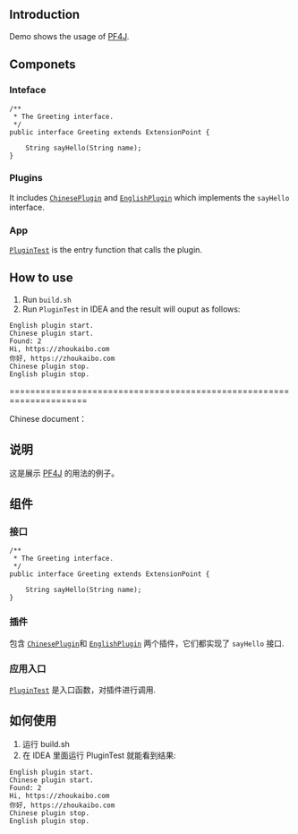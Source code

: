 ## Introduction
Demo shows the usage of [PF4J](https://github.com/pf4j/pf4j).

## Componets
### Inteface
```
/**
 * The Greeting interface.
 */
public interface Greeting extends ExtensionPoint {

	String sayHello(String name);
}
```

### Plugins
It includes [`ChinesePlugin`](https://github.com/kaibozhou/pf4j-demo/blob/master/plugin-chinese/src/main/java/com/zhoukaibo/plugin/ChinesePlugin.java) and [`EnglishPlugin`](https://github.com/kaibozhou/pf4j-demo/blob/master/plugin-english/src/main/java/com/zhoukaibo/plugin/EnglishPlugin.java) which implements the `sayHello` interface.

### App
[`PluginTest`](https://github.com/kaibozhou/pf4j-demo/blob/master/app/src/main/java/com/zhoukaibo/plugin/PluginTest.java) is the entry function that calls the plugin.

## How to use
1. Run `build.sh`
2. Run `PluginTest` in IDEA and the result will ouput as follows:
```
English plugin start.
Chinese plugin start.
Found: 2
Hi, https://zhoukaibo.com
你好, https://zhoukaibo.com
Chinese plugin stop.
English plugin stop.
```

=====================================================================

Chinese document：

## 说明
这是展示 [PF4J](https://github.com/pf4j/pf4j) 的用法的例子。

## 组件
### 接口
```
/**
 * The Greeting interface.
 */
public interface Greeting extends ExtensionPoint {

	String sayHello(String name);
}
```

### 插件
包含 [`ChinesePlugin`](https://github.com/kaibozhou/pf4j-demo/blob/master/plugin-chinese/src/main/java/com/zhoukaibo/plugin/ChinesePlugin.java)和 [`EnglishPlugin`](https://github.com/kaibozhou/pf4j-demo/blob/master/plugin-english/src/main/java/com/zhoukaibo/plugin/EnglishPlugin.java) 两个插件，它们都实现了 `sayHello` 接口.

### 应用入口
[`PluginTest`](https://github.com/kaibozhou/pf4j-demo/blob/master/app/src/main/java/com/zhoukaibo/plugin/PluginTest.java) 是入口函数，对插件进行调用.

## 如何使用
1. 运行 build.sh
2. 在 IDEA 里面运行 PluginTest 就能看到结果:
```
English plugin start.
Chinese plugin start.
Found: 2
Hi, https://zhoukaibo.com
你好, https://zhoukaibo.com
Chinese plugin stop.
English plugin stop.
```
